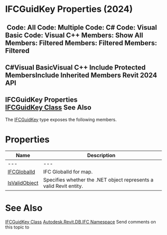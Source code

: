 # IFCGuidKey Properties (2024)

﻿
 Code: All Code: Multiple Code: C# Code: Visual Basic Code: Visual C++  Members: Show All Members: Filtered Members: Filtered Members: Filtered   
---  
C#Visual BasicVisual C++
Include Protected MembersInclude Inherited Members
Revit 2024 API  
---  
IFCGuidKey Properties  
[IFCGuidKey Class](7dc686ab-07b2-c18e-4893-14506aad2e1c.md "IFCGuidKey Class") See Also  
---  
The [IFCGuidKey](7dc686ab-07b2-c18e-4893-14506aad2e1c.md "IFCGuidKey Class") type exposes the following members.
# Properties
| Name | Description |
| --- | --- |
| --- | --- | --- |
| [IFCGlobalId](de2ce671-4951-8035-9538-2e397577e39e.md "IFCGlobalId Property") | IFC GlobalId for map. |
| [IsValidObject](714a3671-c3db-3e1b-5540-030514244f6a.md "IsValidObject Property") | Specifies whether the .NET object represents a valid Revit entity. |

# See Also
[IFCGuidKey Class](7dc686ab-07b2-c18e-4893-14506aad2e1c.md "IFCGuidKey Class")
[Autodesk.Revit.DB.IFC Namespace](b823fafb-1ba1-896b-4097-142c2817ce74.md "Autodesk.Revit.DB.IFC Namespace")
Send comments on this topic to 